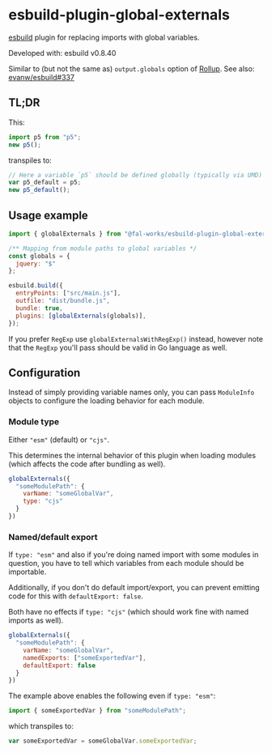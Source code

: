 # esbuild-plugin-global-externals

[esbuild](https://esbuild.github.io/) plugin for replacing imports with global variables.

Developed with: esbuild v0.8.40

Similar to (but not the same as) `output.globals` option of [Rollup](https://rollupjs.org/). See also: [evanw/esbuild#337](https://github.com/evanw/esbuild/issues/337)


## TL;DR

This:

```js
import p5 from "p5";
new p5();
```

transpiles to:

```js
// Here a variable `p5` should be defined globally (typically via UMD)
var p5_default = p5;
new p5_default();
```


## Usage example

```js
import { globalExternals } from "@fal-works/esbuild-plugin-global-externals";

/** Mapping from module paths to global variables */
const globals = {
  jquery: "$"
};

esbuild.build({
  entryPoints: ["src/main.js"],
  outfile: "dist/bundle.js",
  bundle: true,
  plugins: [globalExternals(globals)],
});
```

If you prefer `RegExp` use `globalExternalsWithRegExp()` instead, however note that the `RegExp` you'll pass should be valid in Go language as well.


## Configuration

Instead of simply providing variable names only, you can pass `ModuleInfo` objects to configure the loading behavior for each module.

### Module type

Either `"esm"` (default) or `"cjs"`.

This determines the internal behavior of this plugin when loading modules (which affects the code after bundling as well).

```js
globalExternals({
  "someModulePath": {
    varName: "someGlobalVar",
    type: "cjs"
  }
})
```

### Named/default export

If `type: "esm"` and also if you're doing named import with some modules in question, you have to tell which variables from each module should be importable.

Additionally, if you don't do default import/export, you can prevent emitting code for this with `defaultExport: false`.

Both have no effects if `type: "cjs"` (which should work fine with named imports as well).

```js
globalExternals({
  "someModulePath": {
    varName: "someGlobalVar",
    namedExports: ["someExportedVar"],
    defaultExport: false
  }
})
```

The example above enables the following even if `type: "esm"`:

```js
import { someExportedVar } from "someModulePath";
```

which transpiles to:

```js
var someExportedVar = someGlobalVar.someExportedVar;
```
